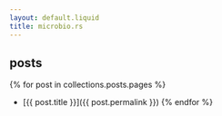 ```yaml
---
layout: default.liquid
title: microbio.rs
---
```

## posts

{% for post in collections.posts.pages %}
- [{{ post.title }}]({{ post.permalink }})
{% endfor %}
